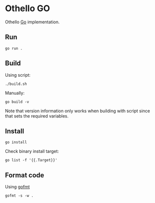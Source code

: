 # Othello GO

Othello [Go](https://go.dev/) implementation.

## Run

```shell
go run .
```

## Build

Using script:

```shell
./build.sh
```

Manually:

```shell
go build -v
```

Note that version information only works when building with script since that sets the required variables.

## Install

```shell
go install
```

Check binary install target:

```shell
go list -f '{{.Target}}'
```

## Format code

Using [gofmt](https://pkg.go.dev/cmd/gofmt)

```shell
gofmt -s -w .
```
